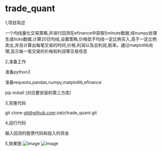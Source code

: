 # trade_quant
1,项目简述

一个均线量化交易策略,并进行回测在efinance中获取5minute数据,经numpy处理生成ticks数据,计算20日均线,设置策略,价格低于均线一定比例买入,高于一定比例卖出,并且计算出每笔交易的时间,价格,利润以及总利润,胜率。通过matplotlib处理,显示每一笔交易的价格和利润等交易信息


2,准备工作

准备python3

准备requests,pandas,numpy,matplotlib,efinance

pip install (对应要安装的第三方库)


3,克隆代码

git clone git@github.com:zqtz/trade_quant.git


4,运行代码

输入回测的股票代码和投入的资金


5,效果图
![image](https://user-images.githubusercontent.com/61925624/147843055-b9a0a9fd-27dd-489f-a99c-62d3370bef7d.png)
![image](https://user-images.githubusercontent.com/61925624/147843060-921ebca9-6320-4d60-a60e-1a5c8f0f9db8.png)
